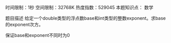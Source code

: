 时间限制：1秒 空间限制：32768K 热度指数：529045
本题知识点： 数学

题目描述
给定一个double类型的浮点数base和int类型的整数exponent。求base的exponent次方。

保证base和exponent不同时为0